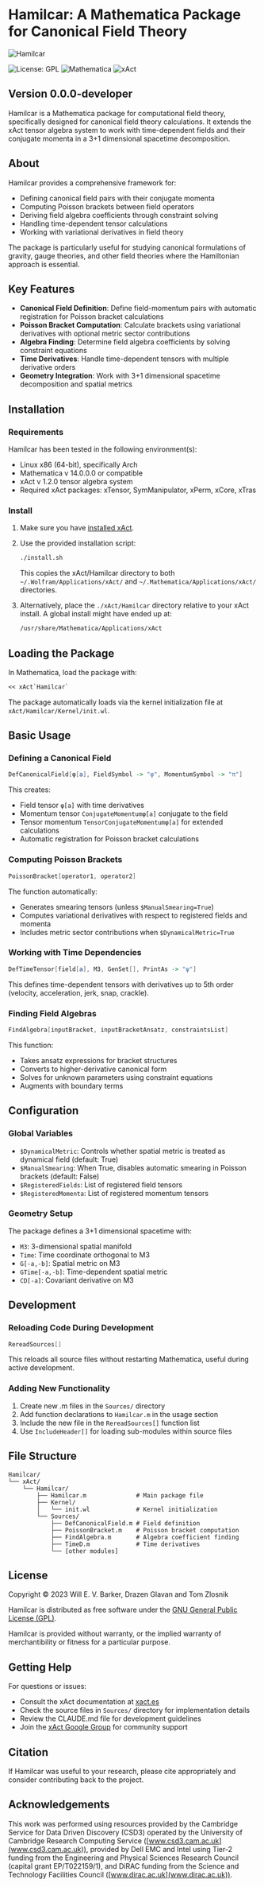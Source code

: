 # Hamilcar: A Mathematica Package for Canonical Field Theory

![Hamilcar](xAct/Hamilcar/Logos/GitHubLogo.png)

![License: GPL](https://img.shields.io/badge/License-GPL-blue.svg)
![Mathematica](https://img.shields.io/badge/Mathematica-14.0+-orange.svg)
![xAct](https://img.shields.io/badge/xAct-1.2.0+-green.svg)

## Version 0.0.0-developer

Hamilcar is a Mathematica package for computational field theory, specifically designed for canonical field theory calculations. It extends the xAct tensor algebra system to work with time-dependent fields and their conjugate momenta in a 3+1 dimensional spacetime decomposition.

## About

Hamilcar provides a comprehensive framework for:
- Defining canonical field pairs with their conjugate momenta
- Computing Poisson brackets between field operators
- Deriving field algebra coefficients through constraint solving
- Handling time-dependent tensor calculations
- Working with variational derivatives in field theory

The package is particularly useful for studying canonical formulations of gravity, gauge theories, and other field theories where the Hamiltonian approach is essential.

## Key Features

- **Canonical Field Definition**: Define field-momentum pairs with automatic registration for Poisson bracket calculations
- **Poisson Bracket Computation**: Calculate brackets using variational derivatives with optional metric sector contributions
- **Algebra Finding**: Determine field algebra coefficients by solving constraint equations
- **Time Derivatives**: Handle time-dependent tensors with multiple derivative orders
- **Geometry Integration**: Work with 3+1 dimensional spacetime decomposition and spatial metrics

## Installation

### Requirements

Hamilcar has been tested in the following environment(s):
- Linux x86 (64-bit), specifically Arch
- Mathematica v 14.0.0.0 or compatible
- xAct v 1.2.0 tensor algebra system
- Required xAct packages: xTensor, SymManipulator, xPerm, xCore, xTras

### Install

1. Make sure you have [installed xAct](http://www.xact.es/download.html).
2. Use the provided installation script:
   ```bash
   ./install.sh
   ```
   This copies the xAct/Hamilcar directory to both `~/.Wolfram/Applications/xAct/` and `~/.Mathematica/Applications/xAct/` directories.

3. Alternatively, place the `./xAct/Hamilcar` directory relative to your xAct install. A global install might have ended up at:
   ```bash
   /usr/share/Mathematica/Applications/xAct
   ```

## Loading the Package

In Mathematica, load the package with:
```mathematica
<< xAct`Hamilcar`
```

The package automatically loads via the kernel initialization file at `xAct/Hamilcar/Kernel/init.wl`.

## Basic Usage

### Defining a Canonical Field

```mathematica
DefCanonicalField[φ[a], FieldSymbol -> "φ", MomentumSymbol -> "π"]
```

This creates:
- Field tensor `φ[a]` with time derivatives
- Momentum tensor `ConjugateMomentumφ[a]` conjugate to the field
- Tensor momentum `TensorConjugateMomentumφ[a]` for extended calculations
- Automatic registration for Poisson bracket calculations

### Computing Poisson Brackets

```mathematica
PoissonBracket[operator1, operator2]
```

The function automatically:
- Generates smearing tensors (unless `$ManualSmearing=True`)
- Computes variational derivatives with respect to registered fields and momenta
- Includes metric sector contributions when `$DynamicalMetric=True`

### Working with Time Dependencies

```mathematica
DefTimeTensor[field[a], M3, GenSet[], PrintAs -> "ψ"]
```

This defines time-dependent tensors with derivatives up to 5th order (velocity, acceleration, jerk, snap, crackle).

### Finding Field Algebras

```mathematica
FindAlgebra[inputBracket, inputBracketAnsatz, constraintsList]
```

This function:
- Takes ansatz expressions for bracket structures
- Converts to higher-derivative canonical form
- Solves for unknown parameters using constraint equations
- Augments with boundary terms

## Configuration

### Global Variables

- `$DynamicalMetric`: Controls whether spatial metric is treated as dynamical field (default: True)
- `$ManualSmearing`: When True, disables automatic smearing in Poisson brackets (default: False)
- `$RegisteredFields`: List of registered field tensors
- `$RegisteredMomenta`: List of registered momentum tensors

### Geometry Setup

The package defines a 3+1 dimensional spacetime with:
- `M3`: 3-dimensional spatial manifold
- `Time`: Time coordinate orthogonal to M3
- `G[-a,-b]`: Spatial metric on M3
- `GTime[-a,-b]`: Time-dependent spatial metric
- `CD[-a]`: Covariant derivative on M3

## Development

### Reloading Code During Development

```mathematica
RereadSources[]
```

This reloads all source files without restarting Mathematica, useful during active development.

### Adding New Functionality

1. Create new .m files in the `Sources/` directory
2. Add function declarations to `Hamilcar.m` in the usage section
3. Include the new file in the `RereadSources[]` function list
4. Use `IncludeHeader[]` for loading sub-modules within source files

## File Structure

```
Hamilcar/
└── xAct/
    └── Hamilcar/
        ├── Hamilcar.m              # Main package file
        ├── Kernel/
        │   └── init.wl             # Kernel initialization
        └── Sources/
            ├── DefCanonicalField.m # Field definition
            ├── PoissonBracket.m    # Poisson bracket computation
            ├── FindAlgebra.m       # Algebra coefficient finding
            ├── TimeD.m             # Time derivatives
            └── [other modules]
```

## License

Copyright © 2023 Will E. V. Barker, Drazen Glavan and Tom Zlosnik

Hamilcar is distributed as free software under the [GNU General Public License (GPL)](https://www.gnu.org/licenses/gpl-3.0.en.html).

Hamilcar is provided without warranty, or the implied warranty of merchantibility or fitness for a particular purpose.

## Getting Help

For questions or issues:
- Consult the xAct documentation at [xact.es](http://www.xact.es/)
- Check the source files in `Sources/` directory for implementation details
- Review the CLAUDE.md file for development guidelines
- Join the [xAct Google Group](https://groups.google.com/g/xAct) for community support

## Citation

If Hamilcar was useful to your research, please cite appropriately and consider contributing back to the project.

## Acknowledgements

This work was performed using resources provided by the Cambridge Service for Data Driven Discovery (CSD3) operated by the University of Cambridge Research Computing Service ([www.csd3.cam.ac.uk](www.csd3.cam.ac.uk)), provided by Dell EMC and Intel using Tier-2 funding from the Engineering and Physical Sciences Research Council (capital grant EP/T022159/1), and DiRAC funding from the Science and Technology Facilities Council ([www.dirac.ac.uk](www.dirac.ac.uk)).
